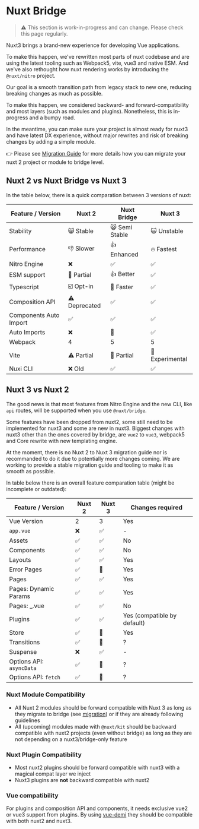 # Nuxt Bridge

> ⚠️ This section is work-in-progress and can change. Please check this page regularly.

Nuxt3 brings a brand-new experience for developing Vue applications.

To make this happen, we've rewritten most parts of nuxt codebase and are using the latest tooling such as Webpack5, vite, vue3 and native ESM.
And we've also rethought how nuxt rendering works by introducing the `@nuxt/nitro` project.

Our goal is a smooth transition path from legacy stack to new one, reducing breaking changes as much as possible.

To make this happen, we considered backward- and forward-compatibility and most layers (such as modules and plugins). Nonetheless, this is in-progress and a bumpy road.

In the meantime, you can make sure your project is almost ready for nuxt3 and have latest DX experience, without major rewrites and risk of breaking changes by adding a simple module.

👉 Please see [Migration Guide](./migration) for more details how you can migrate your nuxt 2 project or module to bridge level.

## Nuxt 2 vs Nuxt Bridge vs Nuxt 3

In the table below, there is a quick comparation between 3 versions of nuxt:

Feature / Version      | Nuxt 2          | Nuxt Bridge      | Nuxt 3
-----------------------|-----------------|------------------|---------
Stability              | 😸 Stable      | 😺 Semi Stable   | 🙀 Unstable
Performance            | 👎 Slower      | 👍  Enhanced     | 🔥 Fastest
Nitro Engine           | ❌             | ✅               | ✅
ESM support            | 🌙 Partial     | 👍 Better        | ✅
Typescript             | ☑️ Opt-in      | 🚧 Faster        | ✅
Composition API        | ⚠️ Deprecated  | ✅               | ✅
Components Auto Import | ✅             | ✅               | ✅
Auto Imports           | ❌             | 🚧               | ✅
Webpack                | 4              | 5                 | 5
Vite                   | ⚠️ Partial     | 🚧 Partial       | 🚧 Experimental
Nuxi CLI               | ❌ Old         | ✅               | ✅

## Nuxt 3 vs Nuxt 2

The good news is that most features from Nitro Engine and the new CLI, like `api` routes, will be supported when you use `@nuxt/bridge`.

Some features have been dropped from nuxt2, some still need to be implemented for nuxt3 and some are new in nuxt3.
Biggest changes with nuxt3 other than the ones covered by bridge, are `vue2` to `vue3`, webpack5 and Core rewrite with new templating engine.

At the moment, there is no Nuxt 2 to Nuxt 3 migration guide nor is recommanded to do it due to potentially more changes coming.
We are working to provide a stable migration guide and tooling to make it as smooth as possible.

In table below there is an overall feature comparation table (might be incomplete or outdated):


Feature / Version         | Nuxt 2  | Nuxt 3   | Changes required
--------------------------|---------|----------|------------------
Vue Version               | 2       | 3         | Yes
`app.vue`                 | ❌      | ✅      | -
Assets                    | ✅      | ✅      | No
Components                | ✅      | ✅      | No
Layouts                   | ✅      | ✅      | Yes
Error Pages               | ✅      | 🚧      | Yes
Pages                     | ✅      | ✅      | Yes
Pages: Dynamic Params     | ✅      | ✅      | Yes
Pages: _.vue              | ✅      | ✅      | No
Plugins                   | ✅      | ✅      | Yes (compatible by default)
Store                     | ✅      | 🚧      | Yes
Transitions               | ✅      | 🚧      | ?
Suspense                  | ❌      | ✅      | -
Options API: `asyncData`  | ✅      | 🚧      | ?
Options API: `fetch`      | ✅      | 🚧      | ?


### Nuxt Module Compatibility

- All Nuxt 2 modules should be forward compatible with Nuxt 3 as long as they migrate to bridge (see [migration](./migration)) or if they are already following guidelines
- All (upcoming) modules made with `@nuxt/kit` should be backward compatible with nuxt2  projects (even without bridge) as long as they are not depending on a nuxt3/bridge-only feature

### Nuxt Plugin Compatibility

- Most nuxt2 plugins should be forward compatible with nuxt3 with a magical compat layer we inject
- Nuxt3 plugins are **not** backward compatible with nuxt2

### Vue compatibility

For plugins and composition API and components, it needs exclusive vue2 or vue3 support from plugins.
By using [vue-demi](https://github.com/vueuse/vue-demi) they should be compatible with both nuxt2 and nuxt3.
